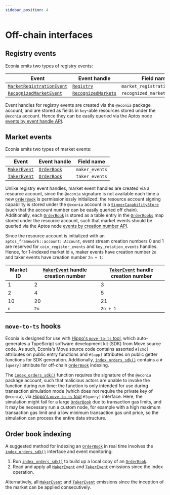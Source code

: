 ```yaml
---
sidebar_position: 4
---
```


# Off-chain interfaces

## Registry events

Econia emits two types of registry events:

| Event                       | Event handle          | Field name                   |
|-----------------------------|-----------------------|------------------------------|
| [`MarketRegistrationEvent`] | [`Registry`]          | `market_registration_events` |
| [`RecognizedMarketEvent`]   | [`RecognizedMarkets`] | `recognized_market_events`   |

Event handles for registry events are created via the `@econia` package account, and are stored as fields in `key`-able resources stored under the `@econia` account.
Hence they can be easily queried via the Aptos node [events by event handle API].

## Market events

Econia emits two types of market events:

| Event          | Event handle  | Field name     |
|----------------|---------------|----------------|
| [`MakerEvent`] | [`OrderBook`] | `maker_events` |
| [`TakerEvent`] | [`OrderBook`] | `taker_events` |

Unlike registry event handles, market event handles are created via a resource account, since the `@econia` signature is not available each time a new [`OrderBook`] is permissionlessly initialized:
the resource account signing capability is stored under the `@econia` account in a [`SignerCapabilityStore`] (such that the account number can be easily queried off chain).
Additionally, each [`OrderBook`] is stored as a table entry in the [`OrderBooks`] map stored under the resource account, such that market events should be queried via the Aptos node [events by creation number API].

Since the resource account is initialized with an `aptos_framework::account::Account`, event stream creation numbers 0 and 1 are reserved for `coin_register_events` and `key_rotation_events` handles.
Hence, for 1-indexed market id `n`, maker events have creation number `2n` and taker events have creation number `2n + 1`:

| Market ID | [`MakerEvent`] handle creation number | [`TakerEvent`] handle creation number |
|-----------|---------------------------------------|---------------------------------------|
| 1         | 2                                     | 3                                     |
| 2         | 4                                     | 5                                     |
| 10        | 20                                    | 21                                    |
| `n`       | `2n`                                  | `2n + 1`                              |

## `move-to-ts` hooks

Econia is designed for use with [Hippo's `move-to-ts` tool], which auto-generates a TypeScript software development kit (SDK) from Move source code.
As such, Econia's Move source code contains assorted  `#[cmd]` attributes on public entry functions and `#[app]` attributes on public getter functions for SDK generation.
Additionally, [`index_orders_sdk()`] contains a `#[query]` attribute for off-chain [`OrderBook`] indexing.

The [`index_orders_sdk()`] function requires the signature of the `@econia` package account, such that malicious actors are unable to invoke the function during run time:
the function is only intended for use during transaction simulation mode (which does not require the private key of `@econia`), via [Hippo's `move-to-ts` tool] `#[query]` interface.
Here, the simulation might fail for a large [`OrderBook`] due to transaction gas limits, and it may be necessary run a custom node, for example with a high maximum transaction gas limit and a low minimum transaction gas unit price, so the simulation can process the entire data structure.

## Order book indexing

A suggested method for indexing an [`OrderBook`] in real time involves the [`index_orders_sdk()`] interface and event monitoring:

1. Run [`index_orders_sdk()`] to build up a local copy of an [`OrderBook`].
1. Read and apply all [`MakerEvent`] and [`TakerEvent`] emissions since the index operation.

Alternatively, all [`MakerEvent`] and [`TakerEvent`] emissions since the inception of the market can be applied consecutively.

<!---Alphabetized reference links-->

[events by creation number API]: https://fullnode.testnet.aptoslabs.com/v1/spec#/operations/get_events_by_creation_number
[events by event handle API]:    https://fullnode.testnet.aptoslabs.com/v1/spec#/operations/get_events_by_event_handle
[Hippo's `move-to-ts` tool]:     https://github.com/hippospace/move-to-ts
[`index_orders_sdk()`]:          https://github.com/econia-labs/econia/tree/main/src/move/econia/doc/market.md#0xc0deb00c_market_index_orders_sdk
[`MakerEvent`]:                  https://github.com/econia-labs/econia/tree/main/src/move/econia/doc/market.md#0xc0deb00c_market_MakerEvent
[`MarketRegistrationEvent`]:     https://github.com/econia-labs/econia/tree/main/src/move/econia/doc/registry.md#0xc0deb00c_registry_MarketRegistrationEvent
[`Move.toml`]:                   https://github.com/econia-labs/econia/tree/main/src/move/econia/Move.toml
[`OrderBook`]:                   https://github.com/econia-labs/econia/tree/main/src/move/econia/doc/market.md#0xc0deb00c_market_OrderBook
[`OrderBooks`]:                  https://github.com/econia-labs/econia/tree/main/src/move/econia/doc/market.md#0xc0deb00c_market_OrderBooks
[`RecognizedMarketEvent`]:       https://github.com/econia-labs/econia/tree/main/src/move/econia/doc/registry.md#0xc0deb00c_registry_RecognizedMarketEvent
[`RecognizedMarkets`]:           https://github.com/econia-labs/econia/tree/main/src/move/econia/doc/registry.md#0xc0deb00c_registry_RecognizedMarkets
[`Registry`]:                    https://github.com/econia-labs/econia/tree/main/src/move/econia/doc/registry.md#0xc0deb00c_registry_Registry
[`SignerCapabilityStore`]:       https://github.com/econia-labs/econia/tree/main/src/move/econia/doc/resource_account.md#0xc0deb00c_resource_account_SignerCapabilityStore
[`TakerEvent`]:                  https://github.com/econia-labs/econia/tree/main/src/move/econia/doc/market.md#0xc0deb00c_market_TakerEvent